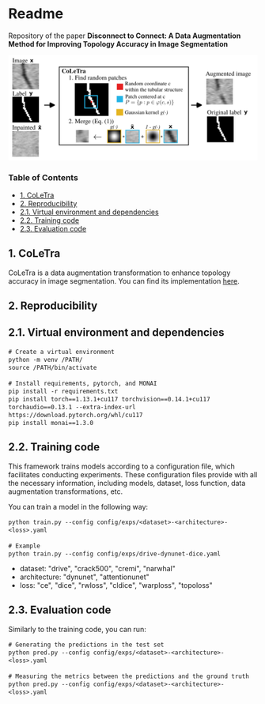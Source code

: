 # Readme

Repository of the paper **Disconnect to Connect: A Data Augmentation Method for Improving Topology Accuracy in Image Segmentation**

![CoLeTra](coletra.png "CoLeTra")

### Table of Contents
* [1. CoLeTra](#1-coletra)
* [2. Reproducibility](#2-reproducibility)
* [2.1. Virtual environment and dependencies](#21-virtual-environment-and-dependencies)
* [2.2. Training code](#22-training-code)
* [2.3. Evaluation code](#23-evaluation-code)

## 1. CoLeTra

CoLeTra is a data augmentation transformation to enhance topology accuracy in image segmentation. You can find its implementation [here](lib/transforms.py).

## 2. Reproducibility
## 2.1. Virtual environment and dependencies

```
# Create a virtual environment
python -m venv /PATH/
source /PATH/bin/activate

# Install requirements, pytorch, and MONAI
pip install -r requirements.txt
pip install torch==1.13.1+cu117 torchvision==0.14.1+cu117 torchaudio==0.13.1 --extra-index-url https://download.pytorch.org/whl/cu117
pip install monai==1.3.0
```

## 2.2. Training code
This framework trains models according to a configuration file, which facilitates conducting experiments. These configuration files provide with all the necessary information, including models, dataset, loss function, data augmentation transformations, etc.

You can train a model in the following way:

```
python train.py --config config/exps/<dataset>-<architecture>-<loss>.yaml

# Example
python train.py --config config/exps/drive-dynunet-dice.yaml
```

* dataset: "drive", "crack500", "cremi", "narwhal"
* architecture: "dynunet", "attentionunet"
* loss: "ce", "dice", "rwloss", "cldice", "warploss", "topoloss"

## 2.3. Evaluation code
Similarly to the training code, you can run:

```
# Generating the predictions in the test set
python pred.py --config config/exps/<dataset>-<architecture>-<loss>.yaml

# Measuring the metrics between the predictions and the ground truth
python pred.py --config config/exps/<dataset>-<architecture>-<loss>.yaml
```
